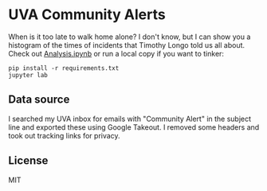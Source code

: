 # UVA Community Alerts

When is it too late to walk home alone? I don't know, but I can show you a histogram of the times of incidents that Timothy Longo told us all about. Check out [Analysis.ipynb](https://github.com/jonahweissman/uva-community-alerts/blob/main/Analysis.ipynb) or run a local copy if you want to tinker:
```
pip install -r requirements.txt
jupyter lab
```

## Data source

I searched my UVA inbox for emails with "Community Alert" in the subject line and exported these using Google Takeout. I removed some headers and took out tracking links for privacy.

## License

MIT
